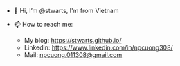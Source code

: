 - 👋 Hi, I’m @stwarts, I'm from Vietnam
- 📫 How to reach me:

  - My blog: https://stwarts.github.io/
  - Linkedin: https://www.linkedin.com/in/npcuong308/
  - Mail: npcuong.011308@gmail.com

<!---
stwarts/stwarts is a ✨ special ✨ repository because its `README.md` (this file) appears on your GitHub profile.
You can click the Preview link to take a look at your changes.
--->
